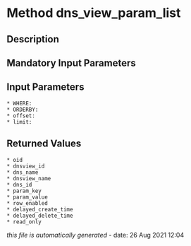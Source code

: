 # Method dns_view_param_list

## Description
	

## Mandatory Input Parameters

## Input Parameters
	* WHERE:
	* ORDERBY:
	* offset:
	* limit:

## Returned Values
	* oid
	* dnsview_id
	* dns_name
	* dnsview_name
	* dns_id
	* param_key
	* param_value
	* row_enabled
	* delayed_create_time
	* delayed_delete_time
	* read_only


*this file is automatically generated* - date: 26 Aug 2021 12:04